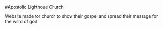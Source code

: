 #Apostolic Lighthoue Church

Website made for church to show their gospel and spread their message for 
the word of god
